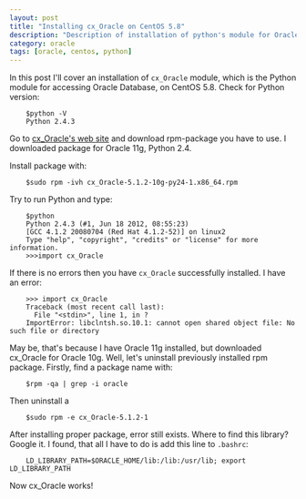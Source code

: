 ```yaml
---
layout: post
title: "Installing cx_Oracle on CentOS 5.8"
description: "Description of installation of python's module for Oracle database"
category: oracle
tags: [oracle, centos, python]
---
```


In this post I'll cover an installation of `cx_Oracle` module, which is the Python module for accessing Oracle Database, on CentOS 5.8. 
Check for Python version:

        $python -V
        Python 2.4.3

Go to [cx_Oracle's web site](http://cx-oracle.sourceforge.net) and download rpm-package you have to use. I downloaded package for Oracle 11g, Python 2.4.

Install package with:

        $sudo rpm -ivh cx_Oracle-5.1.2-10g-py24-1.x86_64.rpm

Try to run Python and type:

        $python
        Python 2.4.3 (#1, Jun 18 2012, 08:55:23) 
        [GCC 4.1.2 20080704 (Red Hat 4.1.2-52)] on linux2
        Type "help", "copyright", "credits" or "license" for more information.
        >>>import cx_Oracle

If there is no errors then you have `cx_Oracle` successfully installed. I have an error:

        >>> import cx_Oracle
        Traceback (most recent call last):
          File "<stdin>", line 1, in ?
        ImportError: libclntsh.so.10.1: cannot open shared object file: No such file or directory

May be, that's because I have Oracle 11g installed, but downloaded cx_Oracle for Oracle 10g. Well, let's uninstall previously installed rpm package. Firstly, find a package name with:

        $rpm -qa | grep -i oracle
        
Then uninstall a 

        $sudo rpm -e cx_Oracle-5.1.2-1

After installing proper package, error still exists. Where to find this library? Google it. I found, that all I have to do is add this line to `.bashrc`:

        LD_LIBRARY_PATH=$ORACLE_HOME/lib:/lib:/usr/lib; export LD_LIBRARY_PATH
        
Now cx_Oracle works!
